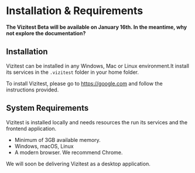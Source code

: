 # Installation &amp; Requirements

<tip>
<strong>The Vizitest Beta will be available on January 16th. In the meantime, why not explore the documentation?</strong>
</tip>

## Installation
Vizitest can be installed in any Windows, Mac or Linux environment.It install its services in the ```.vizitest``` folder in your home folder.

To install Vizitest, please go to https://google.com and follow the instructions provided.

## System Requirements
Vizitest is installed locally and needs resources the run its services and the frontend application.

- Minimum of 3GB available memory.
- Windows, macOS, Linux
- A modern browser. We recommend Chrome.

We will soon be delivering Vizitest as a desktop application.

